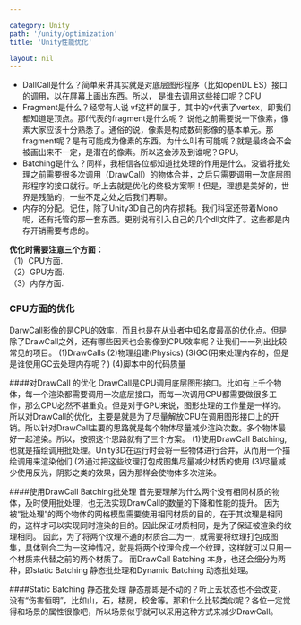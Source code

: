 ```yaml
---

category: Unity
path: '/unity/optimization'
title: 'Unity性能优化'

layout: nil
---
```


* DallCall是什么？简单来讲其实就是对底层图形程序（比如openDL ES）接口的调用，以在屏幕上画出东西。所以，
是谁去调用这些接口呢？CPU
* Fragment是什么？经常有人说 vf这样的属于，其中的v代表了vertex，即我们都知道是顶点。那f代表的fragment是什么呢？
说他之前需要说一下像素，像素大家应该十分熟悉了。通俗的说，像素是构成数码影像的基本单元。那fragment呢？是有可能成为像素的东西。为什么叫有可能呢？就是最终会不会被画出来不一定，是潜在的像素。所以这会涉及到谁呢？GPU。
* Batching是什么？同样，我相信各位都知道批处理的作用是什么。没错将批处理之前需要很多次调用（DrawCall）的物体合并，之后只需要调用一次底层图形程序的接口就行。听上去就是优化的终极方案啊！但是，理想是美好的，世界是残酷的，一些不足之处之后我们再聊。
* 内存的分配。记住，除了Unity3D自己的内存损耗。我们科室还带着Mono呢，还有托管的那一套东西。更别说有引入自己的几个dll文件了。这些都是内存开销需要考虑的。

**优化时需要注意三个方面：**  
（1）CPU方面.  
（2）GPU方面.  
（3）内存方面.  


### CPU方面的优化
DarwCall影像的是CPU的效率，而且也是在从业者中知名度最高的优化点。但是除了DrawCall之外，还有哪些因素也会影像到CPU效率呢？让我们一一列出比较常见的项目。
(1)DrawCalls
(2)物理组建(Physics)
(3)GC(用来处理内存的，但是是谁使用GC去处理内存呢？)
(4)脚本中的代码质量

####对DrawCall 的优化
DrawCall是CPU调用底层图形接口。比如有上千个物体，每一个渲染都需要调用一次底层接口，而每一次调用CPU都需要做很多工作，那么CPU必然不堪重负。但是对于GPU来说，图形处理的工作量是一样的。所以对DrawCall的优化，主要是就是为了尽量解放CPU在调用图形接口上的开销。所以针对DrawCall主要的思路就是每个物体尽量减少渲染次数。多个物体最好一起渲染。所以，按照这个思路就有了三个方案。
(1)使用DrawCall Batching,也就是描绘调用批处理。Unity3D在运行时会将一些物体进行合并，从而用一个描绘调用来渲染他们
(2)通过把这些纹理打包成图集尽量减少材质的使用
(3)尽量减少使用反光，阴影之类的效果，因为那样会使物体多次渲染。

####使用DrawCall Batching批处理
首先要理解为什么两个没有相同材质的物体，及时使用批处理，也无法实现DrawCall的数量的下降和性能的提升。
因为被“批处理”的两个物体的网格模型需要使用相同材质的目的，在于其纹理是相同的，这样才可以实现同时渲染的目的。因此保证材质相同，是为了保证被渲染的纹理相同。
因此，为了将两个纹理不通的材质合二为一，就需要将纹理打包成图集，具体到合二为一这种情况，就是将两个纹理合成一个纹理，这样就可以只用一个材质来代替之前的两个材质了。
而DrawCall Batching 本身，也还会细分为两种，即static Batching 静态批处理和Dynamic Batching 动态批处理。

####Static Batching 静态批处理
静态那即是不动的？听上去状态也不会改变，没有“伤害恒明”，比如山，石，楼房，校舍等。那和什么比较类似呢？各位一定觉得和场景的属性很像吧，所以场景似乎就可以采用这种方式来减少DrawCall。

    
